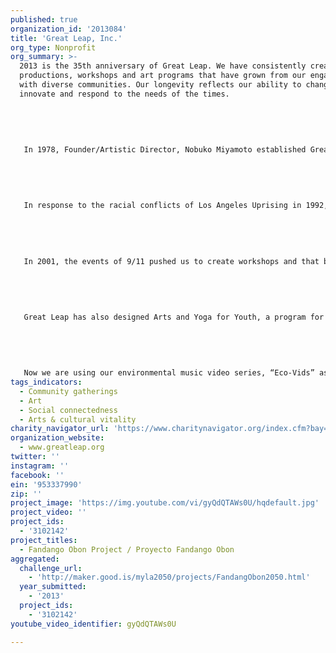 ```yaml
---
published: true
organization_id: '2013084'
title: 'Great Leap, Inc.'
org_type: Nonprofit
org_summary: >-
  2013 is the 35th anniversary of Great Leap. We have consistently created
  productions, workshops and art programs that have grown from our engagement
  with diverse communities. Our longevity reflects our ability to change,
  innovate and respond to the needs of the times. 
   
   
   
   
   
   In 1978, Founder/Artistic Director, Nobuko Miyamoto established Great Leap as a non-profit arts organization creating concerts and musical theater works reflecting the Asian American experience, successfully mounting and touring musicals “Chop Suey” and “Talk Story” on the West Coast and Hawaii. 
   
   
   
   
   
   In response to the racial conflicts of Los Angeles Uprising in 1992, Great Leap became a multicultural arts organization, presenting the first-voice stories of Asian, Latino and African American artists in “A Slice of Rice, Frijoles and Greens.” To this day the performance tours colleges including a yearly show at UCLA’s Medical School as cultural awareness training for new interns. Our youth version toured schools for 10 years, reaching 50,000 youth yearly with the Music Center on Tour program.
   
   
   
   
   
   In 2001, the events of 9/11 pushed us to create workshops and that brought together people from the Muslim, Buddhist, Christian and Jewish communities. We created a sacred space where people could share their stories and traditions, and experienced the power of the bonding that resulted. From this we developed the theater piece “Leaps of Faith,” performed at the 2009 World Parliament of Religions in Australia. 
   
   
   
   
   
   Great Leap has also designed Arts and Yoga for Youth, a program for USC’s Upward Bound program, training and creating performances with young people. In 2005 we created our artist mentorship program, Collaboratory to pass on our creative practices to the next generation. We are now doing the tenth cycle of Collaboratory in Long Beach, with Cambodian, Samoan and Tongan artists and community members who will learn Great Leap’s creative and collaborative methodology in theater making and community building. 
   
   
   
   
   
   Now we are using our environmental music video series, “Eco-Vids” as an innovative way to engage communities of color with the critical issue of Climate Change and highlight the sustainable practices passed down the generations. The first, “B.Y.O. Chopstix,” promotes conservation by using disposable chopsticks; “Mottainai” tells the story of the Japanese tradition of “No Waste,” and “Cycles of Change,” a collaboration between Quetzal and Nobuko, encourages urban families to bicycle for their health and the environment. Since 2010 the Ecovids have received over 45,000 views on YouTube.
tags_indicators:
  - Community gatherings
  - Art
  - Social connectedness
  - Arts & cultural vitality
charity_navigator_url: 'https://www.charitynavigator.org/index.cfm?bay=search.profile&ein=953337990'
organization_website:
  - www.greatleap.org
twitter: ''
instagram: ''
facebook: ''
ein: '953337990'
zip: ''
project_image: 'https://img.youtube.com/vi/gyQdQTAWs0U/hqdefault.jpg'
project_video: ''
project_ids:
  - '3102142'
project_titles:
  - Fandango Obon Project / Proyecto Fandango Obon
aggregated:
  challenge_url:
    - 'http://maker.good.is/myla2050/projects/FandangObon2050.html'
  year_submitted:
    - '2013'
  project_ids:
    - '3102142'
youtube_video_identifier: gyQdQTAWs0U

---
```

